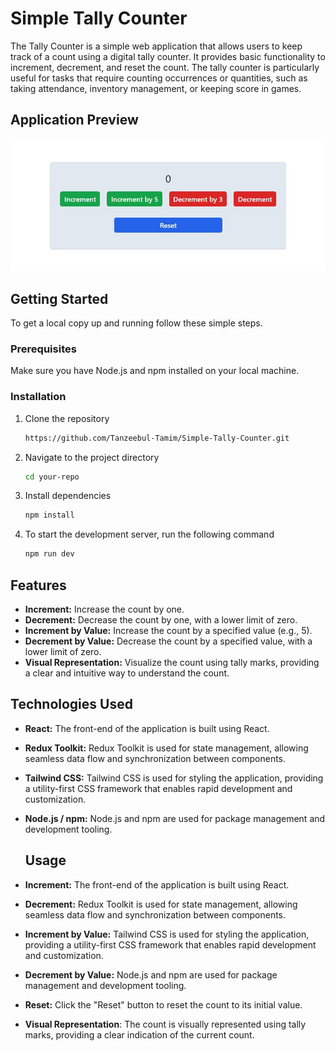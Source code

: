# Simple Tally Counter

The Tally Counter is a simple web application that allows users to keep track of a count using a digital tally counter. It provides basic functionality to increment, decrement, and reset the count. The tally counter is particularly useful for tasks that require counting occurrences or quantities, such as taking attendance, inventory management, or keeping score in games.

## Application Preview
![Alt Text](https://github.com/Tanzeebul-Tamim/Simple-Tally-Counter/blob/main/App%20Preview.jpg?raw=true)

## Getting Started

To get a local copy up and running follow these simple steps.

### Prerequisites

Make sure you have Node.js and npm installed on your local machine.

### Installation

1. Clone the repository
   ```sh
   https://github.com/Tanzeebul-Tamim/Simple-Tally-Counter.git
   ```
   
2. Navigate to the project directory

   ```sh
   cd your-repo
   ```
   
3. Install dependencies
    ```sh
    npm install
    ```
    
4. To start the development server, run the following command
    ```sh
    npm run dev
    ```

## Features

- **Increment:** Increase the count by one.
- **Decrement:** Decrease the count by one, with a lower limit of zero.
- **Increment by Value:** Increase the count by a specified value (e.g., 5).
- **Decrement by Value:** Decrease the count by a specified value, with a lower limit of zero.
- **Visual Representation:** Visualize the count using tally marks, providing a clear and intuitive way to understand the count.

## Technologies Used

- **React:** The front-end of the application is built using React.
- **Redux Toolkit:** Redux Toolkit is used for state management, allowing seamless data flow and synchronization between components.
- **Tailwind CSS:** Tailwind CSS is used for styling the application, providing a utility-first CSS framework that enables rapid development and customization.
- **Node.js / npm:** Node.js and npm are used for package management and development tooling.

  ## Usage

- **Increment:** The front-end of the application is built using React.
- **Decrement:** Redux Toolkit is used for state management, allowing seamless data flow and synchronization between components.
- **Increment by Value:** Tailwind CSS is used for styling the application, providing a utility-first CSS framework that enables rapid development and customization.
- **Decrement by Value:** Node.js and npm are used for package management and development tooling.
- **Reset:** Click the "Reset" button to reset the count to its initial value.
- **Visual Representation**: The count is visually represented using tally marks, providing a clear indication of the current count.
